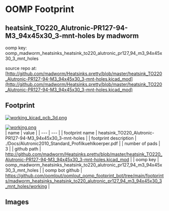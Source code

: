# OOMP Footprint  
## heatsink_TO220_Alutronic-PR127-94-M3_94x45x30_3-mnt-holes  by madworm  
  
oomp key: oomp_madworm_heatsinks_heatsink_to220_alutronic_pr127_94_m3_94x45x30_3_mnt_holes  
  
source repo at: [http://github.com/madworm/Heatsinks.pretty/blob/master/heatsink_TO220_Alutronic-PR127-94-M3_94x45x30_3-mnt-holes.kicad_mod](http://github.com/madworm/Heatsinks.pretty/blob/master/heatsink_TO220_Alutronic-PR127-94-M3_94x45x30_3-mnt-holes.kicad_mod)  
## Footprint  
  
[![working_kicad_pcb_3d.png](working_kicad_pcb_3d_600.png)](working_kicad_pcb_3d.png)  
  
[![working.png](working_600.png)](working.png)  
| name | value | 
| --- | --- | 
| footprint name | heatsink_TO220_Alutronic-PR127-94-M3_94x45x30_3-mnt-holes | 
| footprint description | ./Docs/Alutronic2010_Standard_Profilkuehlkoerper.pdf | 
| number of pads | 3 | 
| github path | http://github.com/madworm/Heatsinks.pretty/blob/master/heatsink_TO220_Alutronic-PR127-94-M3_94x45x30_3-mnt-holes.kicad_mod | 
| oomp key | oomp_madworm_heatsinks_heatsink_to220_alutronic_pr127_94_m3_94x45x30_3_mnt_holes | 
| oomp bot github | https://github.com/oomlout/oomlout_oomp_footprint_bot/tree/main/footprints/madworm_heatsinks_heatsink_to220_alutronic_pr127_94_m3_94x45x30_3_mnt_holes/working | 
## Images  
